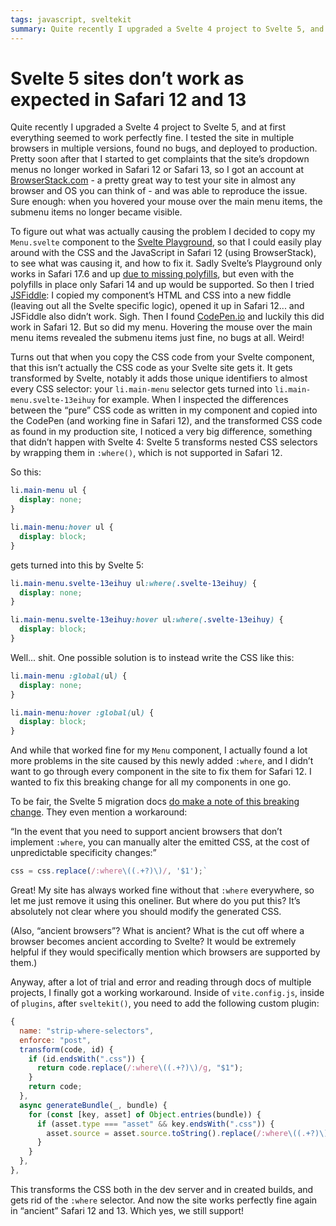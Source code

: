 ```yaml
---
tags: javascript, sveltekit
summary: Quite recently I upgraded a Svelte 4 project to Svelte 5, and soon afterwards I found some problems inside of Safari 12 and 13 that needed a tricky workaround.
---
```


# Svelte 5 sites don’t work as expected in Safari 12 and 13

Quite recently I upgraded a Svelte 4 project to Svelte 5, and at first everything seemed to work perfectly fine. I tested the site in multiple browsers in multiple versions, found no bugs, and deployed to production. Pretty soon after that I started to get complaints that the site’s dropdown menus no longer worked in Safari 12 or Safari 13, so I got an account at [BrowserStack.com](https://www.browserstack.com) - a pretty great way to test your site in almost any browser and OS you can think of - and was able to reproduce the issue. Sure enough: when you hovered your mouse over the main menu items, the submenu items no longer became visible.

To figure out what was actually causing the problem I decided to copy my `Menu.svelte` component to the [Svelte Playground](https://svelte.dev/playground/hello-world), so that I could easily play around with the CSS and the JavaScript in Safari 12 (using BrowserStack), to see what was causing it, and how to fix it. Sadly Svelte’s Playground only works in Safari 17.6 and up [due to missing polyfills](https://github.com/sveltejs/svelte.dev/issues/911), but even with the polyfills in place only Safari 14 and up would be supported. So then I tried [JSFiddle](https://jsfiddle.net): I copied my component’s HTML and CSS into a new fiddle (leaving out all the Svelte specific logic), opened it up in Safari 12... and JSFiddle also didn’t work. Sigh. Then I found [CodePen.io](https://codepen.io) and luckily this did work in Safari 12. But so did my menu. Hovering the mouse over the main menu items revealed the submenu items just fine, no bugs at all. Weird!

Turns out that when you copy the CSS code from your Svelte component, that this isn’t actually the CSS code as your Svelte site gets it. It gets transformed by Svelte, notably it adds those unique identifiers to almost every CSS selector: your `li.main-menu` selector gets turned into `li.main-menu.svelte-13eihuy` for example. When I inspected the differences between the “pure” CSS code as written in my component and copied into the CodePen (and working fine in Safari 12), and the transformed CSS code as found in my production site, I noticed a very big difference, something that didn’t happen with Svelte 4: Svelte 5 transforms nested CSS selectors by wrapping them in `:where()`, which is not supported in Safari 12.

So this:

``` css
li.main-menu ul {
  display: none;
}

li.main-menu:hover ul {
  display: block;
}
```

gets turned into this by Svelte 5:

``` css
li.main-menu.svelte-13eihuy ul:where(.svelte-13eihuy) {
  display: none;
}

li.main-menu.svelte-13eihuy:hover ul:where(.svelte-13eihuy) {
  display: block;
}
```

Well... shit. One possible solution is to instead write the CSS like this:

``` css
li.main-menu :global(ul) {
  display: none;
}

li.main-menu:hover :global(ul) {
  display: block;
}
```

And while that worked fine for my `Menu` component, I actually found a lot more problems in the site caused by this newly added `:where`, and I didn’t want to go through every component in the site to fix them for Safari 12. I wanted to fix this breaking change for all my components in one go.

To be fair, the Svelte 5 migration docs [do make a note of this breaking change](https://svelte.dev/docs/svelte/v5-migration-guide#Other-breaking-changes-Scoped-CSS-uses-:where()). They even mention a workaround:

“In the event that you need to support ancient browsers that don’t implement `:where`, you can manually alter the emitted CSS, at the cost of unpredictable specificity changes:”

``` javascript
css = css.replace(/:where\((.+?)\)/, '$1');`
```

Great! My site has always worked fine without that `:where` everywhere, so let me just remove it using this oneliner. But where do you put this? It’s absolutely not clear where you should modify the generated CSS.

(Also, “ancient browsers”? What is ancient? What is the cut off where a browser becomes ancient according to Svelte? It would be extremely helpful if they would specifically mention which browsers are supported by them.)

Anyway, after a lot of trial and error and reading through docs of multiple projects, I finally got a working workaround. Inside of `vite.config.js`, inside of `plugins`, after `sveltekit()`, you need to add the following custom plugin:

``` javascript
{
  name: "strip-where-selectors",
  enforce: "post",
  transform(code, id) {
    if (id.endsWith(".css")) {
      return code.replace(/:where\((.+?)\)/g, "$1");
    }
    return code;
  },
  async generateBundle(_, bundle) {
    for (const [key, asset] of Object.entries(bundle)) {
      if (asset.type === "asset" && key.endsWith(".css")) {
        asset.source = asset.source.toString().replace(/:where\((.+?)\)/g, "$1");
      }
    }
  },
},
```

This transforms the CSS both in the dev server and in created builds, and gets rid of the `:where` selector. And now the site works perfectly fine again in “ancient” Safari 12 and 13. Which yes, we still support!